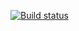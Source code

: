 [![Build status](https://ci.appveyor.com/api/projects/status/y7a9tc4u2mx60cew?svg=true)](https://ci.appveyor.com/project/yana-sheglova/2-promises)
